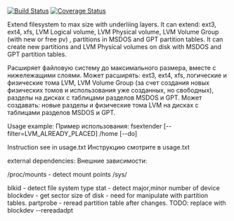 [![Build Status](https://travis-ci.org/rekby/fsextender.svg)](https://travis-ci.org/rekby/fsextender)
[![Coverage Status](https://coveralls.io/repos/rekby/fsextender/badge.svg?branch=master&service=github)](https://coveralls.io/github/rekby/fsextender?branch=master)

Extend filesystem to max size with underliing layers.
It can extend: ext3, ext4, xfs, LVM Logical volume, LVM Physical volume, LVM Volume Group (with new or free pv)
, partitions in MSDOS and GPT partition tables.
It can create new partitions and LVM Physical volumes on disk with MSDOS and GPT partition tables.

Расширяет файловую систему до максимального размера, вместе с нижележащими слоями.
Может расширять: ext3, ext4, xfs, логические и физические тома LVM, LVM Volume Group (за счет создания новых
физических томов и использования уже созданных, но свободных), разделы на дисках с таблицами разделов MSDOS
и GPT.
Может создавать: новые разделы и физические тома LVM на дисках с таблицами разделов MSDOS и GPT.

Usage example:
Пример использования:
fsextender [--filter=LVM_ALREADY_PLACED] /home [--do]

Instruction see in usage.txt
Инструкцию смотрите в usage.txt

external dependencies:
Внешние зависимости:

/proc/mounts - detect mount points
/sys/

blkid - detect file system type
stat - detect major,minor number of device
blockdev - get sector size of disk - need for manipulate with partition tables.
partprobe - reread partition table after changes. TODO: replace with blockdev --rereadadpt
